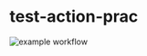 # test-action-prac

![example workflow](https://github.com/sepang-pang/test-action-prac/actions/workflows/gradle.yml/badge.svg)

